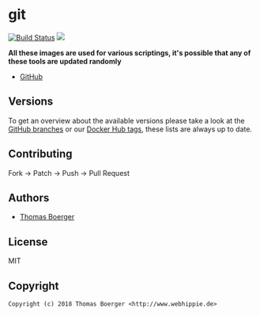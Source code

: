 # git

[![Build Status](https://cloud.drone.io/api/badges/toolhippie/git/status.svg)](https://cloud.drone.io/toolhippie/git)
[![](https://images.microbadger.com/badges/image/toolhippie/git:latest.svg)](https://microbadger.com/images/toolhippie/git:latest "Get your own image badge on microbadger.com")

**All these images are used for various scriptings, it's possible that any of these tools are updated randomly**

* [GitHub](https://github.com/toolhippie/git)


## Versions

To get an overview about the available versions please take a look at the [GitHub branches](https://github.com/toolhippie/git/branches/all) or our [Docker Hub tags](https://hub.docker.com/r/toolhippie/git/tags/), these lists are always up to date.


## Contributing

Fork -> Patch -> Push -> Pull Request


## Authors

* [Thomas Boerger](https://github.com/tboerger)


## License

MIT


## Copyright

```
Copyright (c) 2018 Thomas Boerger <http://www.webhippie.de>
```
